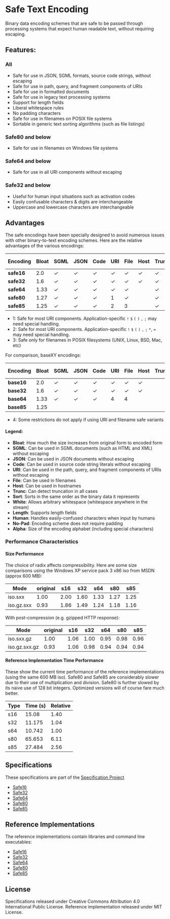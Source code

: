 Safe Text Encoding
==================

Binary data encoding schemes that are safe to be passed through processing systems that expect human readable text, without requiring escaping.



Features:
---------

### All

 * Safe for use in JSON, SGML formats, source code strings, without escaping
 * Safe for use in path, query, and fragment components of URIs
 * Safe for use in formatted documents
 * Safe for use in legacy text processing systems
 * Support for length fields
 * Liberal whitespace rules
 * No padding characters
 * Safe for use in filenames on POSIX file systems
 * Sortable in generic text sorting algorithms (such as file listings)

### Safe80 and below

 * Safe for use in filenames on Windows file systems

### Safe64 and below

 * Safe for use in all URI components without escaping

### Safe32 and below

 * Useful for human input situations such as activation codes
 * Easily confusable characters & digits are interchangeable
 * Uppercase and lowercase characters are interchangeable



Advantages
----------

The safe encodings have been specially designed to avoid numerous issues with other binary-to-text encoding schemes. Here are the relative advantages of the various encodings:

| Encoding   | Bloat | SGML | JSON | Code | URI | File | Host | Trunc | Sort | White | Length | Human | No-Pad | Alpha |
| ---------- | ----- | ---- | ---- | ---- | --- | ---- | ---- | ----- | ---- | ----- | ------ | ----- | ------ | ----- |
| **safe16** |  2.0  |   ✓  |   ✓  |   ✓  |  ✓  |   ✓  |   ✓  |   ✓   |   ✓  |   ✓   |    ✓   |   ✓   |    ✓   |   16  |
| **safe32** |  1.6  |   ✓  |   ✓  |   ✓  |  ✓  |   ✓  |   ✓  |   ✓   |   ✓  |   ✓   |    ✓   |   ✓   |    ✓   |   32  |
| **safe64** |  1.33 |   ✓  |   ✓  |   ✓  |  ✓  |   ✓  |      |   ✓   |   ✓  |   ✓   |    ✓   |       |    ✓   |   64  |
| **safe80** |  1.27 |   ✓  |   ✓  |   ✓  |  1  |   ✓  |      |   ✓   |   ✓  |   ✓   |    ✓   |       |    ✓   |   80  |
| **safe85** |  1.25 |   ✓  |   ✓  |   ✓  |  2  |   3  |      |   ✓   |   ✓  |   ✓   |    ✓   |       |    ✓   |   85  |

* 1: Safe for most URI components. Application-specific `!` `$` `(` `)` `,` `;` may need special handling.
* 2: Safe for most URI components. Application-specific `!` `$` `(` `)` `,` `;` `*`, `=` may need special handling.
* 3: Safe only for filenames in POSIX filesystems (UNIX, Linux, BSD, Mac, etc)

For comparison, baseXY encodings:

| Encoding   | Bloat | SGML | JSON | Code | URI | File | Host | Trunc | Sort | White | Length | Human | No-Pad | Alpha |
| ---------- | ----- | ---- | ---- | ---- | --- | ---- | ---- | ----- | ---- | ----- | ------ | ----- | ------ | ----- |
| **base16** |  2.0  |   ✓  |   ✓  |   ✓  |  ✓  |   ✓  |   ✓  |       |   ✓  |       |        |   ✓   |    ✓   |   16  |
| **base32** |  1.6  |   ✓  |   ✓  |   ✓  |  ✓  |   ✓  |   ✓  |       |      |       |        |       |        |   33  |
| **base64** |  1.33 |   ✓  |   ✓  |   ✓  |  4  |   4  |      |       |      |       |        |       |        |   65  |
| **base85** |  1.25 |      |      |      |     |      |      |       |      |   ✓   |        |       |        |   87  |

* 4: Some restrictions do not apply if using URI and filename safe variants

#### Legend:

* **Bloat**:  How much the size increases from original form to encoded form
* **SGML**:   Can be used in SGML documents (such as HTML and XML) without escaping
* **JSON**:   Can be used in JSON documents without escaping
* **Code**:   Can be used in source code string literals without escaping
* **URI**:    Can be used in the path, query, and fragment components of URIs without escaping
* **File**:   Can be used in filenames
* **Host**:   Can be used in hostnames
* **Trunc**:  Can detect truncation in all cases
* **Sort**:   Sorts in the same order as the binary data it represents
* **White**:  Allows arbitrary whitespace (whitespace anywhere in the stream)
* **Length**: Supports length fields
* **Human**:  Handles easily-confused characters when input by humans
* **No-Pad**: Encoding scheme does not require padding
* **Alpha**:  Size of the encoding alphabet (including special characters)


### Performance Characteristics

#### Size Performance

The choice of radix affects compressibility. Here are some size comparisons using the Windows XP service pack 3 x86 iso from MSDN (approx 600 MB):

| Mode          | original | s16  | s32  | s64  | s80  | s85  |
| ------------- | -------- | ---- | ---- | ---- | ---- | ---- |
| iso.sxx       |     1.00 | 2.00 | 1.60 | 1.33 | 1.27 | 1.25 |
| iso.gz.sxx    |     0.93 | 1.86 | 1.49 | 1.24 | 1.18 | 1.16 |

With post-compression (e.g. gzipped HTTP response):

| Mode          | original | s16  | s32  | s64  | s80  | s85  |
| ------------- | -------- | ---- | ---- | ---- | ---- | ---- |
| iso.sxx.gz    |     1.00 | 1.06 | 1.00 | 0.95 | 0.98 | 0.96 |
| iso.gz.sxx.gz |     0.93 | 1.06 | 0.98 | 0.94 | 0.94 | 0.94 |


#### Reference Implementation Time Performance

These show the current time performance of the reference implementations (using the same 600 MB iso). Safe80 and Safe85 are considerably slower due to their use of multiplication and division. Safe80 is further slowed by its naive use of 128 bit integers. Optimized versions will of course fare much better.

| Type | Time (s) | Relative |
| ---- | -------- | -------- |
| s16  |  15.08   |   1.40   |
| s32  |  11.175  |   1.04   |
| s64  |  10.742  |   1.00   |
| s80  |  65.653  |   6.11   |
| s85  |  27.484  |   2.56   |



Specifications
--------------

These specifications are part of the [Specification Project](https://github.com/kstenerud/specifications)

 * [Safe16](safe16-specification.md)
 * [Safe32](safe32-specification.md)
 * [Safe64](safe64-specification.md)
 * [Safe80](safe80-specification.md)
 * [Safe85](safe85-specification.md)



Reference Implementations
-------------------------

The reference implementations contain libraries and command line executables:

 * [Safe16](reference-implementation/safe16)
 * [Safe32](reference-implementation/safe32)
 * [Safe64](reference-implementation/safe64)
 * [Safe80](reference-implementation/safe80)
 * [Safe85](reference-implementation/safe85)



License
-------

Specifications released under Creative Commons Attribution 4.0 International Public License.
Reference implementation released under MIT License.

